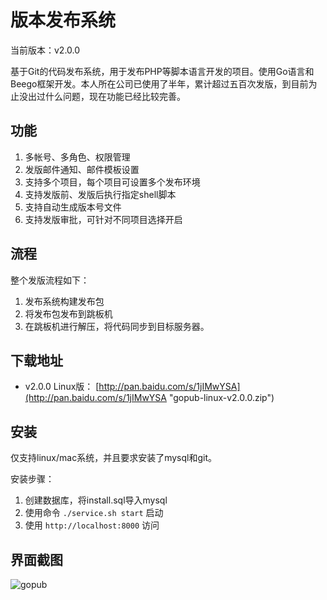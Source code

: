 # 版本发布系统

当前版本：v2.0.0

基于Git的代码发布系统，用于发布PHP等脚本语言开发的项目。使用Go语言和Beego框架开发。本人所在公司已使用了半年，累计超过五百次发版，到目前为止没出过什么问题，现在功能已经比较完善。

## 功能

1. 多帐号、多角色、权限管理
2. 发版邮件通知、邮件模板设置
3. 支持多个项目，每个项目可设置多个发布环境
4. 支持发版前、发版后执行指定shell脚本
5. 支持自动生成版本号文件
6. 支持发版审批，可针对不同项目选择开启

## 流程

整个发版流程如下：

1. 发布系统构建发布包
2. 将发布包发布到跳板机
3. 在跳板机进行解压，将代码同步到目标服务器。

## 下载地址

- v2.0.0 Linux版： [http://pan.baidu.com/s/1jIMwYSA](http://pan.baidu.com/s/1jIMwYSA "gopub-linux-v2.0.0.zip")

## 安装

仅支持linux/mac系统，并且要求安装了mysql和git。

安装步骤：

1. 创建数据库，将install.sql导入mysql
2. 使用命令 `./service.sh start` 启动
3. 使用 `http://localhost:8000` 访问

## 界面截图

![gopub](https://raw.githubusercontent.com/lisijie/gopub/master/screenshot.png)
